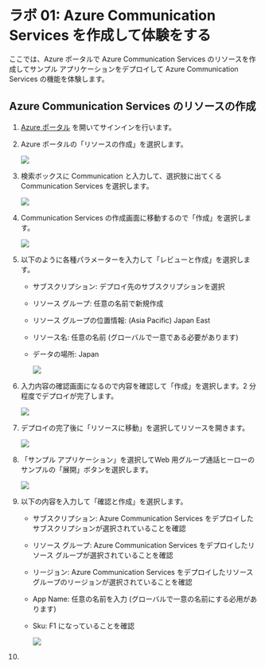 # ラボ 01: Azure Communication Services を作成して体験をする

ここでは、Azure ポータルで Azure Communication Services のリソースを作成してサンプル アプリケーションをデプロイして Azure Communication Services の機能を体験します。

## Azure Communication Services のリソースの作成

1. [Azure ポータル](https://portal.azure.com) を開いてサインインを行います。
2. Azure ポータルの「リソースの作成」を選択します。
   
   ![](images/2022-10-18-14-00-52.png)
3. 検索ボックスに Communication と入力して、選択肢に出てくる Communication Services を選択します。
   
   ![](images/2022-10-18-14-02-20.png)
4. Communication Services の作成画面に移動するので「作成」を選択します。

   ![](images/2022-10-18-14-04-02.png)
5. 以下のように各種パラメーターを入力して「レビューと作成」を選択します。
   - サブスクリプション: デプロイ先のサブスクリプションを選択
   - リソース グループ: 任意の名前で新規作成
   - リソース グループの位置情報: (Asia Pacific) Japan East
   - リソース名: 任意の名前 (グローバルで一意である必要があります)
   - データの場所: Japan

     ![](images/2022-10-18-14-07-34.png)
6. 入力内容の確認画面になるので内容を確認して「作成」を選択します。2 分程度でデプロイが完了します。
   
   ![](images/2022-10-18-14-18-05.png)
7. デプロイの完了後に「リソースに移動」を選択してリソースを開きます。

   ![](images/2022-10-18-14-28-44.png)
8. 「サンプル アプリケーション」を選択してWeb 用グループ通話ヒーローのサンプルの「展開」ボタンを選択します。

   ![](images/2022-10-18-14-51-43.png)
9. 以下の内容を入力して「確認と作成」を選択します。
   - サブスクリプション: Azure Communication Services をデプロイしたサブスクリプションが選択されていることを確認
   - リソース グループ: Azure Communication Services をデプロイしたリソース グループが選択されていることを確認
   - リージョン: Azure Communication Services をデプロイしたリソース グループのリージョンが選択されていることを確認
   - App Name: 任意の名前を入力 (グローバルで一意の名前にする必用があります)
   - Sku: F1 になっていることを確認

     ![](images/2022-10-18-14-54-35.png)
10. 